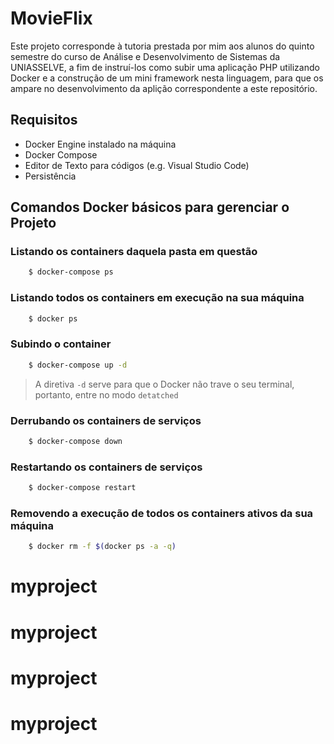 # MovieFlix

Este projeto corresponde à tutoria prestada por mim aos alunos do quinto semestre do curso de Análise e Desenvolvimento de Sistemas da UNIASSELVE, a fim de instruí-los como subir uma aplicação PHP utilizando Docker e a construção de um mini framework nesta linguagem, para que os ampare no desenvolvimento da aplição correspondente a este repositório.

## Requisitos

- Docker Engine instalado na máquina
- Docker Compose
- Editor de Texto para códigos (e.g. Visual Studio Code)
- Persistência

## Comandos Docker básicos para gerenciar o Projeto

### Listando os containers daquela pasta em questão

```bash 
    $ docker-compose ps
```

### Listando todos os containers em execução na sua máquina

```bash 
    $ docker ps
```

### Subindo o container

```bash 
    $ docker-compose up -d
```

> A diretiva ```-d``` serve para que o Docker não trave o seu terminal, portanto, entre no modo ```detatched```

### Derrubando os containers de serviços

```bash 
    $ docker-compose down
```

### Restartando os containers de serviços

```bash 
    $ docker-compose restart
```

### Removendo a execução de todos os containers ativos da sua máquina

```bash 
    $ docker rm -f $(docker ps -a -q)
```
# myproject
# myproject
# myproject
# myproject
